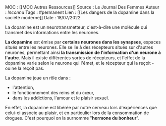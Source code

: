 MOC : [[MOC Autres Ressources]]
Source :  Le Journal Des Femmes
Auteur : *Inconnu*
Tags : #permanent
Lien : [[Les dangers de la dopamine dans la société moderne]]
Date : 18/07/2022


La dopamine est un neurotransmetteur, c'est-à-dire une molécule qui transmet des informations entre les neurones. 

**La dopamine** est émise par **certains neurones dans les synapses**, espaces situés entre les neurones. Elle se lie à des récepteurs situés sur d'autres neurones, permettant ainsi **la transmission de l'information d'un neurone à l'autre**. Mais il existe différentes sortes de récepteurs, et l'effet de la dopamine varie selon le neurone qui l'émet, et le récepteur qui la reçoit - ou ne la reçoit pas.

La dopamine joue un rôle dans :

-   l'attention,
-   le fonctionnement des reins et du cœur,
-   dans les addictions, l'amour et le plaisir sexuel. 

En effet, la dopamine est libérée par notre cerveau lors d'expériences que celui-ci associe au plaisir, et en particulier lors de la consommation de drogues. C'est pourquoi on la surnomme "**hormone du bonheur**".